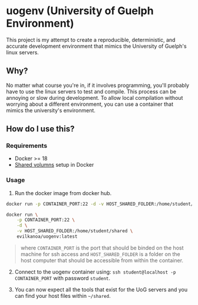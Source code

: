 # uogenv (University of Guelph Environment)
This project is my attempt to create a reproducible, deterministic, and accurate development environment that mimics the University of Guelph's linux servers.

## Why?
No matter what course you're in, if it involves programming, you'll probably have to use the linux servers to test and compile. This process can be annoying or slow during development. To allow local compilation without worrying about a different environment, you can use a container that mimics the university's environment.

## How do I use this?
### Requirements
- Docker >= 18
- [Shared volumns](https://docs.docker.com/storage/volumes/) setup in Docker

### Usage
1. Run the docker image from docker hub.
```sh
docker run -p CONTAINER_PORT:22 -d -v HOST_SHARED_FOLDER:/home/student/shared evilkanoa/uogenv:latest
```
```sh
docker run \
	-p CONTAINER_PORT:22 \
	-d \
	-v HOST_SHARED_FOLDER:/home/student/shared \
	evilkanoa/uogenv:latest
```
> where `CONTAINER_PORT` is the port that should be binded on the host machine for ssh access and `HOST_SHARED_FOLDER` is a folder on the host computer that should be accessible from within the container. 

2. Connect to the uogenv container using: `ssh student@localhost -p CONTAINER_PORT` with password `student`. 

3. You can now expect all the tools that exist for the UoG servers and you can find your host files within `~/shared`.



